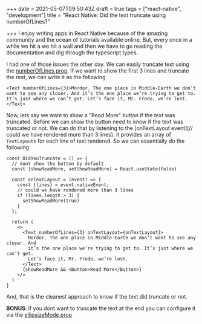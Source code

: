 +++
date = 2021-05-07T09:50:43Z
draft = true
tags = ["react-native", "development"]
title = "React Native: Did the text truncate using numberOfLines?"

+++
I enjoy writing apps in React Native because of the amazing community and the ocean of tutorials available online. But, every once in a while we hit a we hit a wall and then we have to go reading the documentation and dig through the typescript types.

I had one of those issues the other day. We can easily truncate text using the [numberOfLines prop](https://reactnative.dev/docs/text#numberoflines). If we want to show the first 3 lines and truncate the rest, we can write it as the following

    <Text numberOfLines={3}>Mordor. The one place in Middle-Earth we don’t want to see any closer. And it’s the one place we’re trying to get to. It’s just where we can’t get. Let’s face it, Mr. Frodo, we’re lost.</Text>

Now, lets say we want to show a "Read More" button if the text was truncated. Before we can show the button need to know if the text was truncated or not. We can do that by listening to the [onTextLayout event](// could we have rendered more than 3 lines). It provides an array of `TextLayouts` for each line of text rendered. So we can essentially do the following

    const DidYouTruncate = () => {
      // dont show the button by default
      const [showReadMore, setShowReadMore] = React.useState(false)
    
      const onTextLayout = (event) => {
        const {lines} = event.nativeEvent;
        // could we have rendered more than 3 lines
        if (lines.length > 3) {
          setShowReadMore(true)
        }
      };
    
      return (
        <>
          <Text numberOfLines={3} onTextLayout={onTextLayout}>
            Mordor. The one place in Middle-Earth we don’t want to see any closer. And
            it’s the one place we’re trying to get to. It’s just where we can’t get.
            Let’s face it, Mr. Frodo, we’re lost.
          </Text>
          {showReadMore && <Button>Read More</Button>}
        </>
      )
    }

And, that is the cleanest approach to know if the text did truncate or not.  
  
**BONUS**: if you dont want to truncate the text at the end you can configure it via the [ellipsizeMode prop](https://reactnative.dev/docs/text#ellipsizemode)